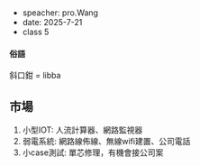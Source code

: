 # 
- speacher: pro.Wang
- date: 2025-7-21
- class 5


#### 俗語
斜口鉗 = libba

## 市場
1. 小型IOT: 人流計算器、網路監視器
2. 弱電系統: 網路線佈線、無線wifi建置、公司電話
3. 小case測試: 單芯修理，有機會接公司案



